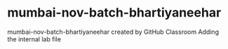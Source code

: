 # mumbai-nov-batch-bhartiyaneehar
mumbai-nov-batch-bhartiyaneehar created by GitHub Classroom
Adding the internal lab file
